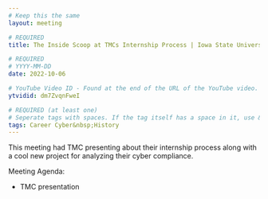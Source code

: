 ```yaml
---
# Keep this the same
layout: meeting

# REQUIRED
title: The Inside Scoop at TMCs Internship Process | Iowa State University Cyber History Quiz

# REQUIRED
# YYYY-MM-DD
date: 2022-10-06

# YouTube Video ID - Found at the end of the URL of the YouTube video. Used to grab the thumbnail and the video embed.
ytvidid: dm7ZvqnFweI

# REQUIRED (at least one)
# Seperate tags with spaces. If the tag itself has a space in it, use &nbsp; instead
tags: Career Cyber&nbsp;History
---
```


This meeting had TMC presenting about their internship process along with a cool new project for analyzing their cyber compliance.

Meeting Agenda:

- TMC presentation
